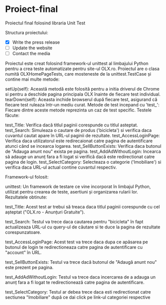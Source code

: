 # Proiect-final
Proiectul final folosind libraria Unit Test

Structura proiectului:
- [x] Write the press release
- [ ] Update the website
- [ ] Contact the media

​Proiectul este creat folosind framework-ul unittest al limbajului Python pentru a crea teste automatizate pentru site-ul OLX.ro. Proiectul are o clasa numită OLXHomePageTests, care mosteneste de la unittest.TestCase și contine mai multe metode:

setUp(self): Această metodă este folosită pentru a initia driverul de Chrome si pentru a deschide pagina principala OLX înainte de fiecare test individual.
tearDown(self): Aceasta inchide browserul după fiecare test, asigurand că fiecare test ruleaza într-un mediu curat.
Metode de test incepand cu 'test_': Fiecare dintre aceste metode reprezinta un caz de test specific.
Testele făcute:

test_Title: Verifica dacă titlul paginii corespunde cu titlul asteptat.
test_Search: Simuleaza o cautare de produs ('bicicleta') si verifica daca cuvantul cautat apare în URL-ul paginii de rezultate.
test_AccessLoginPage: Verifica daca utilizatorul este redirecaionat catre pagina de autentificare atunci când se incearca logarea.
test_SellButtonExists: Verifica daca butonul de "Adauga anunt nou" exista pe pagina.
test_AddAdWithoutLogin: Incearca să adauge un anunț fara a fi logat si verifică dacă este redirectionat catre pagina de login.
test_SelectCategory: Selecteaza o categorie ('Imobiliare') si verifica daca URL-ul actual contine cuvantul respectiv.

Framework-ul folosit:

unittest: Un framework de testare ce vine incorporat în limbajul Python, utilizat pentru crearea de teste, asertiuni și organizarea rularii lor.
Rezultatele obtinute:

test_Title: Acest test ar trebui să treaca daca titlul paginii corespunde cu cel așteptat ("OLX.ro - Anunțuri Gratuite").

test_Search: Testul va trece daca cautarea pentru "bicicleta" în fapt actualizeaza URL-ul cu query-ul de căutare si te duce la pagina de rezultate corespunzatoare.

test_AccessLoginPage: Acest test va trece daca dupa ce apăsarea pe butonul de login te redirectioneaza catre pagina de autentificare cu "account" în URL.

test_SellButtonExists: Testul va trece dacă butonul de "Adaugă anunt nou" este prezent pe pagina.

test_AddAdWithoutLogin: Testul va trece daca incercarea de a adauga un anunț fara a fi logat te redirectionează catre pagina de autentificare.

test_SelectCategory: Testul ar debea trece daca esti redirectionat catre sectiunea "Imobiliare" după ce dai click pe link-ul categoriei respective
